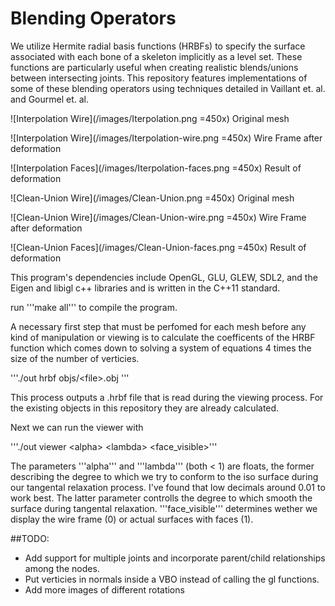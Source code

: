 # Blending Operators
We utilize Hermite radial basis functions (HRBFs) to specify the surface associated with each bone of a skeleton implicitly as a level set. These functions are particularly useful when creating realistic blends/unions between intersecting joints. This repository features implementations of some of these blending operators using techniques detailed in Vaillant et. al. and Gourmel et. al. 



![Interpolation Wire](/images/Iterpolation.png =450x)
Original mesh

![Interpolation Wire](/images/Iterpolation-wire.png =450x)
Wire Frame after deformation

![Interpolation Faces](/images/Iterpolation-faces.png =450x)
Result of deformation


![Clean-Union Wire](/images/Clean-Union.png =450x)
Original mesh

![Clean-Union Wire](/images/Clean-Union-wire.png =450x)
Wire Frame after deformation

![Clean-Union Faces](/images/Clean-Union-faces.png =450x)
Result of deformation


This program's dependencies include OpenGL, GLU, GLEW, SDL2, and the Eigen and libigl c++ libraries and is written in the C++11 standard.

run '''make all''' to compile the program.

A necessary first step that must be perfomed for each mesh before any kind of manipulation or viewing is to calculate the coefficents of the HRBF function which comes down to solving a system of equations 4 times the size of the number of verticies.

'''./out hrbf objs/&lt;file&gt;.obj '''

This process outputs a .hrbf file that is read during the viewing process. For the existing objects in this repository they are already calculated.

Next we can run the viewer with 

'''./out viewer &lt;alpha&gt; &lt;lambda&gt; &lt;face_visible&gt;'''

The parameters '''alpha''' and '''lambda''' (both &lt; 1) are floats, the former describing the degree to which we try to conform to the iso surface during our tangental relaxation process. I've found that low decimals around 0.01 to work best. The latter parameter controlls the degree to which smooth the surface during tangental relaxation. '''face_visible''' determines wether we display the wire frame (0) or actual surfaces with faces (1). 

##TODO:
* Add support for multiple joints and incorporate parent/child relationships among the nodes.
* Put verticies in normals inside a VBO instead of calling the gl functions.
* Add more images of different rotations

